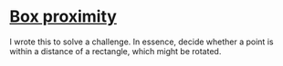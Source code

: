 # [Box proximity](https://david-carlson.github.io/blog/box-proximity)
I wrote this to solve a challenge. In essence, decide whether a point is within a distance of a rectangle, which might be rotated.
